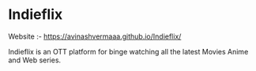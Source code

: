 # Indieflix
Website :- https://avinashvermaaa.github.io/Indieflix/


Indieflix is an OTT platform for binge watching all the latest Movies Anime and Web series.
